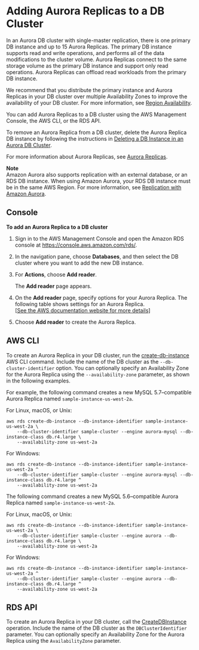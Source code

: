 # Adding Aurora Replicas to a DB Cluster<a name="aurora-replicas-adding"></a>

In an Aurora DB cluster with single\-master replication, there is one primary DB instance and up to 15 Aurora Replicas\. The primary DB instance supports read and write operations, and performs all of the data modifications to the cluster volume\. Aurora Replicas connect to the same storage volume as the primary DB instance and support only read operations\. Aurora Replicas can offload read workloads from the primary DB instance\. 

We recommend that you distribute the primary instance and Aurora Replicas in your DB cluster over multiple Availability Zones to improve the availability of your DB cluster\. For more information, see [Region Availability](Concepts.RegionsAndAvailabilityZones.md#Aurora.Overview.Availability)\.

You can add Aurora Replicas to a DB cluster using the AWS Management Console, the AWS CLI, or the RDS API\.

To remove an Aurora Replica from a DB cluster, delete the Aurora Replica DB instance by following the instructions in [Deleting a DB Instance in an Aurora DB Cluster](USER_DeleteInstance.md)\.

 For more information about Aurora Replicas, see [Aurora Replicas](Aurora.Replication.md#Aurora.Replication.Replicas)\. 

**Note**  
Amazon Aurora also supports replication with an external database, or an RDS DB instance\. When using Amazon Aurora, your RDS DB instance must be in the same AWS Region\. For more information, see [Replication with Amazon Aurora](Aurora.Replication.md)\.

## Console<a name="aurora-replicas-adding.Console"></a>

**To add an Aurora Replica to a DB cluster**

1. Sign in to the AWS Management Console and open the Amazon RDS console at [https://console\.aws\.amazon\.com/rds/](https://console.aws.amazon.com/rds/)\.

1. In the navigation pane, choose **Databases**, and then select the DB cluster where you want to add the new DB instance\. 

1. For **Actions**, choose **Add reader**\. 

   The **Add reader** page appears\.

1. On the **Add reader** page, specify options for your Aurora Replica\. The following table shows settings for an Aurora Replica\.    
<a name="aurora_replica_settings"></a>[\[See the AWS documentation website for more details\]](http://docs.aws.amazon.com/AmazonRDS/latest/AuroraUserGuide/aurora-replicas-adding.html)

1. Choose **Add reader** to create the Aurora Replica\.

## AWS CLI<a name="aurora-replicas-adding.CLI"></a>

To create an Aurora Replica in your DB cluster, run the [create\-db\-instance](https://docs.aws.amazon.com/cli/latest/reference/rds/create-db-instance.html) AWS CLI command\. Include the name of the DB cluster as the `--db-cluster-identifier` option\. You can optionally specify an Availability Zone for the Aurora Replica using the `--availability-zone` parameter, as shown in the following examples\.

For example, the following command creates a new MySQL 5\.7–compatible Aurora Replica named `sample-instance-us-west-2a`\.

For Linux, macOS, or Unix:

```
aws rds create-db-instance --db-instance-identifier sample-instance-us-west-2a \
    --db-cluster-identifier sample-cluster --engine aurora-mysql --db-instance-class db.r4.large \
    --availability-zone us-west-2a
```

For Windows:

```
aws rds create-db-instance --db-instance-identifier sample-instance-us-west-2a ^
    --db-cluster-identifier sample-cluster --engine aurora-mysql --db-instance-class db.r4.large ^
    --availability-zone us-west-2a
```

The following command creates a new MySQL 5\.6–compatible Aurora Replica named `sample-instance-us-west-2a`\.

For Linux, macOS, or Unix:

```
aws rds create-db-instance --db-instance-identifier sample-instance-us-west-2a \
    --db-cluster-identifier sample-cluster --engine aurora --db-instance-class db.r4.large \
    --availability-zone us-west-2a
```

For Windows:

```
aws rds create-db-instance --db-instance-identifier sample-instance-us-west-2a ^
    --db-cluster-identifier sample-cluster --engine aurora --db-instance-class db.r4.large ^
    --availability-zone us-west-2a
```

## RDS API<a name="aurora-replicas-adding.API"></a>

To create an Aurora Replica in your DB cluster, call the [CreateDBInstance](https://docs.aws.amazon.com/AmazonRDS/latest/APIReference/API_ModifyDBInstance.html) operation\. Include the name of the DB cluster as the `DBClusterIdentifier` parameter\. You can optionally specify an Availability Zone for the Aurora Replica using the `AvailabilityZone` parameter\.